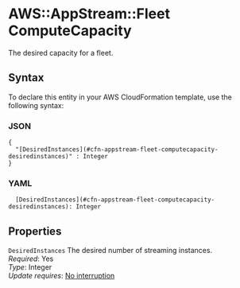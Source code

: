 # AWS::AppStream::Fleet ComputeCapacity<a name="aws-properties-appstream-fleet-computecapacity"></a>

The desired capacity for a fleet\.

## Syntax<a name="aws-properties-appstream-fleet-computecapacity-syntax"></a>

To declare this entity in your AWS CloudFormation template, use the following syntax:

### JSON<a name="aws-properties-appstream-fleet-computecapacity-syntax.json"></a>

```
{
  "[DesiredInstances](#cfn-appstream-fleet-computecapacity-desiredinstances)" : Integer
}
```

### YAML<a name="aws-properties-appstream-fleet-computecapacity-syntax.yaml"></a>

```
  [DesiredInstances](#cfn-appstream-fleet-computecapacity-desiredinstances): Integer
```

## Properties<a name="aws-properties-appstream-fleet-computecapacity-properties"></a>

`DesiredInstances`  <a name="cfn-appstream-fleet-computecapacity-desiredinstances"></a>
The desired number of streaming instances\.  
*Required*: Yes  
*Type*: Integer  
*Update requires*: [No interruption](https://docs.aws.amazon.com/AWSCloudFormation/latest/UserGuide/using-cfn-updating-stacks-update-behaviors.html#update-no-interrupt)
